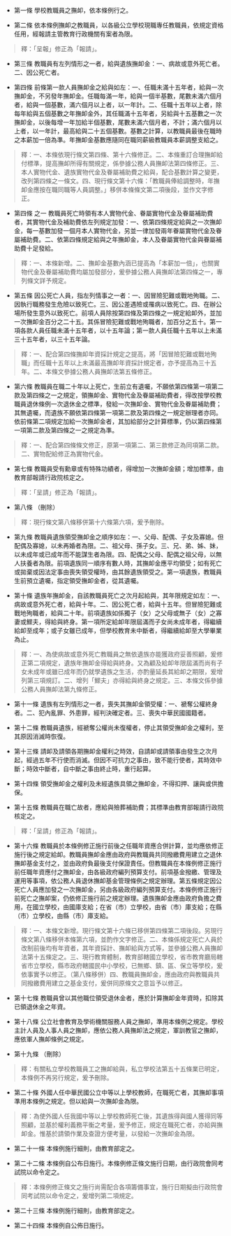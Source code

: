 * 第一條 學校教職員之撫卹，依本條例行之。

* 第二條 依本條例撫卹之教職員，以各級公立學校現職專任教職員，依規定資格任用，經報請主管教育行政機關有案者為限。

> 釋：「呈報」修正為「報請」。

* 第三條 教職員有左列情形之一者，給與遺族撫卹金：一、病故或意外死亡者。二、因公死亡者。

* 第四條 前條第一款人員撫卹金之給與如左：一、任職未滿十五年者，給與一次撫卹金，不另發年撫卹金。任職每滿一年，給與一個半基數，尾數未滿六個月者，給與一個基數，滿六個月以上者，以一年計。二、任職十五年以上者，除每年給與五個基數之年撫卹金外，其任職滿十五年者，另給與十五基數之一次撫卹金，以後每增一年加給半個基數，尾數未滿六個月者，不計；滿六個月以上者，以一年計，最高給與二十五個基數。基數之計算，以教職員最後在職時之本薪加一倍為準。年撫卹金基數應隨同在職同薪級教職員本薪調整支給之。

> 釋：一、本條依現行條文第四條、第十六條修正。二、本條重訂合理撫卹給付標準，提高撫卹所得有關規定，係參據公務人員撫卹法第四條修正。三、本人實物代金、遺族實物代金及眷屬補助費之給與，配合基數計算之變更，改列第四條之一條文。四、現行條文第十六條：「教職員俸給調整時，年撫卹金應按在職同職等人員調整。」移併本條條文第二項後段，並作文字修正。

* 第四條 之一 教職員死亡時領有本人實物代金、眷屬實物代金及眷屬補助費者，其實物代金及補助費依左列規定加發：一、依第四條規定給與之一次撫卹金，每一基數加發一個月本人實物代金，另並一律加發兩年眷屬實物代金及眷屬補助費。二、依第四條規定給與之年撫卹金，本人及眷屬實物代金與眷屬補助費十足發給。

> 釋：一、本條新增。二、撫卹金基數內涵已提高為「本薪加一倍」，也關實物代金及眷屬補助費均屬加發部分，爰參據公務人員撫卹法第四條之一，專列條文詳予規定。

* 第五條 因公死亡人員，指左列情事之一者：一、因冒險犯難或戰地殉職。二、因執行職務發生危險以致死亡。三、因公差遇險或罹病以致死亡。四、在辦公場所發生意外以致死亡。前項人員除按第四條及第四條之一規定給卹外，並加一次撫卹金百分之二十五。其係冒險犯難或戰地殉職者，加百分之五十。第一項各款人員任職未滿十五年者，以十五年論；第一款人員任職十五年以上未滿三十五年者，以三十五年論。

> 釋：一、配合第四條撫卹年資採計規定之提高，將「因冒險犯難或戰地殉職」而任職十五年以上未滿最高撫卹年資採計規定者，亦予提高為三十五年。二、本條文參據公務人員撫卹法第五條修正。

* 第六條 教職員在職二十年以上死亡，生前立有遺囑，不願依第四條第一項第二款及第四條之一之規定，領撫卹金、實物代金及眷屬補助費者，得改按學校教職員退休條例一次退休金之標準，發給一次撫卹金、實物代金及眷屬補助費；其無遺囑，而遺族不願依第四條第一項第二款及第四條之一規定辦理者亦同。依前條第二項規定加給一次撫卹金者，其加給部分之計算標準，仍以第四條第一項第二款及第四條之一之規定為準。

> 釋：一、配合第四條條文修正，原第一項第二、第三款修正為同項第二款。二、實物配給修正為實物代金。

* 第七條 教職員受有勳章或有特殊功績者，得增加一次撫卹金額；增加標準，由教育部報請行政院核定之。

> 釋：「呈請」修正為「報請」。

* 第八條 （刪除）

> 釋：現行條文第八條移併第十六條第六項，爰予刪除。

* 第九條 教職員遺族領受撫卹金之順序如左：一、父母、配偶、子女及寡媳。但配偶及寡媳，以未再婚者為限。二、祖父母、孫子女。三、兄、弟、姊、妹，以未成年或已成年而不能謀生者為限。四、配偶之父母、配偶之祖父母，以無人扶養者為限。前項遺族同一順序有數人時，其撫卹金應平均領受；如有死亡或拋棄或因法定事由喪失領受權時，由其餘遺族領受之。第一項遺族，教職員生前預立遺囑，指定領受撫卹金者，從其遺囑。

* 第十條 遺族年撫卹金，自該教職員死亡之次月起給與，其年限規定如左：一、病故或意外死亡者，給與十年。二、因公死亡者，給與十五年。但冒險犯難或戰地殉職者，給與二十年。前項遺族如係獨子（女）之父母或無子（女）之寡妻或鰥夫，得給與終身。第一項所定給卹年限屆滿而子女尚未成年者，得繼續給卹至成年；或子女雖已成年，但學校教育未中斷者，得繼續給卹至大學畢業為止。

> 釋：一、為使病故或意外死亡教職員之無依遺族亦能獲政府妥善照顧，爰修正第二項規定，遺族年撫卹金得給與終身。又為顧及給卹年限屆滿而尚有子女未成年或雖已成年而仍就學遺族之生活，亦酌量延長其給卹之期限，爰增列第三項規訂。二、增列「鰥夫」亦得給與終身之規定。三、本條文係參據公務人員撫卹法第九條修正。

* 第十一條 遺族有左列情形之一者，喪失其撫卹金領受權：一、褫奪公權終身者。二、犯內亂罪、外患罪，經判決確定者。三、喪失中華民國國籍者。

* 第十二條 教職員遺族，經褫奪公權尚未復權者，停止其領受撫卹金之權利，至其原因消滅時恢復。

* 第十三條 請卹及請領各期撫卹金權利之時效，自請卹或請領事由發生之次月起，經過五年不行使而消滅。但因不可抗力之事由，致不能行使者，其時效中斷；時效中斷者，自中斷之事由終止時，重行起算。

* 第十四條 領受撫卹金之權利及未經遺族具領之撫卹金，不得扣押、讓與或供擔保。

* 第十五條 教職員在職亡故者，應給與殮葬補助費；其標準由教育部報請行政院核定之。

> 釋：「呈請」修正為「報請」。

* 第十六條 教職員於本條例修正施行前後之任職年資應合併計算，並均應依修正施行後之規定給卹。教職員撫卹金應由政府與教職員共同撥繳費用建立之退休撫卹基金支付之，並由政府負最後支付保證責任。但教職員在本條例修正施行前任職年資應付之撫卹金，由各級政府編列預算支付。前項基金撥繳、管理及運用等事項，依公務人員退休撫卹基金管理條例之規定辦理。第五條規定因公死亡人員應加發之一次撫卹金，另由各級政府編列預算支付。本條例修正施行前死亡之撫卹案，仍依修正施行前之規定辦理。遺族撫卹金應由政府負擔之費用，在國立學校，由國庫支給；在省（市）立學校，由省（市）庫支給；在縣（市）立學校，由縣（市）庫支給。

> 釋：一、本條文新增。現行條文第十六條已移併第四條第二項後段。另現行條文第八條移併本條第六項，並酌作文字修正。二、本條係規定死亡人員於改制前後均有年資者，其年資採計、撫卹給與方式等，並參據公務人員撫卹法第十五條定之。三、現行教育體制，教育部轄國立學校，省市教育廳局轄省市立學校，縣市政府轄國民中小學校，已無鄉、鎮、區、保立等學校，爰依事實予以修正。（第八條移併）四、教職員撫卹金，應由政府與教職員共同撥繳費用建立之基金支付，爰併同原條文之意旨予以修正。

* 第十七條 教職員曾以其他職位領受退休金者，應於計算撫卹金年資時，扣除其已領退休金之年資。

* 第十八條 公立社會教育及學術機關服務人員之撫卹，準用本條例之規定。學校主計人員及人事人員之撫卹，應依公務人員撫卹法之規定，軍訓教官之撫卹，應依軍人撫卹條例之規定。

* 第十九條 （刪除）

> 釋：有關私立學校教職員工之撫卹給與，私立學校法第五十五條業已明定，本條例不再另行規定，爰予刪除。

* 第二十條 外國人任中華民國公立中等以上學校教師，在職死亡者，其撫卹事項準用本條例之規定。但以給與一次撫卹金為限。

> 釋：為使外國人任我國中等以上學校教師死亡後，其遺族得與國人獲得同等照顧，並基於權利義務平衡之考量，爰予修正，規定在職死亡者，亦給與撫卹金。惟基於請領作業及查證方便考量，以發給一次撫卹金為限。

* 第二十一條 本條例施行細則，由教育部定之。

* 第二十二條 本條例自公布日施行。本條例修正條文施行日期，由行政院會同考試院以命令定之。

> 釋：本條例修正條文之施行尚需配合各項籌備事宜，施行日期擬由行政院會同考試院以命令定之，爰增列第二項規定。

* 第二十三條 本條例施行細則，由教育部定之。

* 第二十四條 本條例自公佈日施行。

